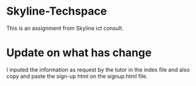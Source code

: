 # Skyline-Techspace
This is an assignment from Skyline ict consult.

# Update on what has change

I inputed the information as request by the tutor in the index file and also copy and paste the sign-up html on the signup.html file.

